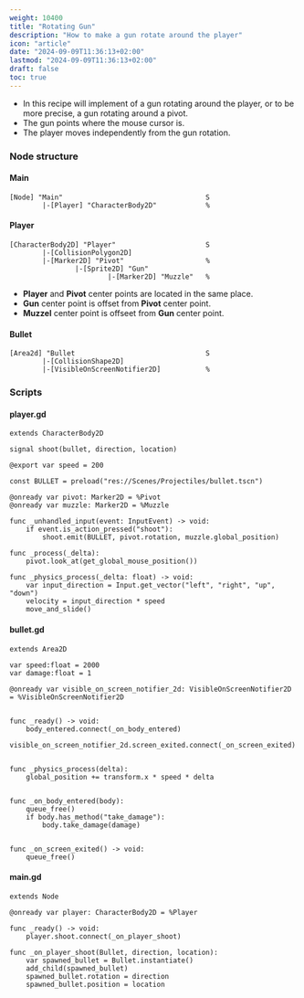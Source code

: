 ```yaml
---
weight: 10400
title: "Rotating Gun"
description: "How to make a gun rotate around the player"
icon: "article"
date: "2024-09-09T11:36:13+02:00"
lastmod: "2024-09-09T11:36:13+02:00"
draft: false
toc: true
---
```


- In this recipe will implement of a gun rotating around the player, or to be more precise, a gun rotating around a pivot.
- The gun points where the mouse cursor is.
- The player moves independently from the gun rotation.

### Node structure

#### Main
```
[Node] "Main"									S
		|-[Player] "CharacterBody2D"			%
```

#### Player
```
[CharacterBody2D] "Player"						S
		|-[CollisionPolygon2D]
		|-[Marker2D] "Pivot"					%
				|-[Sprite2D] "Gun"
						|-[Marker2D] "Muzzle"	%
```
- **Player** and **Pivot** center points are located in the same place.
- **Gun** center point is offset from **Pivot** center point.
- **Muzzel** center point is offseet from **Gun** center point.


#### Bullet
```
[Area2d] "Bullet								S
		|-[CollisionShape2D]
		|-[VisibleOnScreenNotifier2D]			%
```


### Scripts

#### player.gd

```gdscript
extends CharacterBody2D

signal shoot(bullet, direction, location)

@export var speed = 200

const BULLET = preload("res://Scenes/Projectiles/bullet.tscn")

@onready var pivot: Marker2D = %Pivot
@onready var muzzle: Marker2D = %Muzzle

func _unhandled_input(event: InputEvent) -> void:
	if event.is_action_pressed("shoot"):
		shoot.emit(BULLET, pivot.rotation, muzzle.global_position)

func _process(_delta):
	pivot.look_at(get_global_mouse_position())

func _physics_process(_delta: float) -> void:
	var input_direction = Input.get_vector("left", "right", "up", "down")
	velocity = input_direction * speed
	move_and_slide()
```

#### bullet.gd

```gdscript
extends Area2D

var speed:float = 2000
var damage:float = 1

@onready var visible_on_screen_notifier_2d: VisibleOnScreenNotifier2D = %VisibleOnScreenNotifier2D


func _ready() -> void:
	body_entered.connect(_on_body_entered)
	visible_on_screen_notifier_2d.screen_exited.connect(_on_screen_exited)


func _physics_process(delta):
	global_position += transform.x * speed * delta


func _on_body_entered(body):
	queue_free()
	if body.has_method("take_damage"):
		body.take_damage(damage)


func _on_screen_exited() -> void:
	queue_free()
```

#### main.gd

```gdscript
extends Node

@onready var player: CharacterBody2D = %Player

func _ready() -> void:
	player.shoot.connect(_on_player_shoot)

func _on_player_shoot(Bullet, direction, location):
	var spawned_bullet = Bullet.instantiate()
	add_child(spawned_bullet)
	spawned_bullet.rotation = direction
	spawned_bullet.position = location
```
